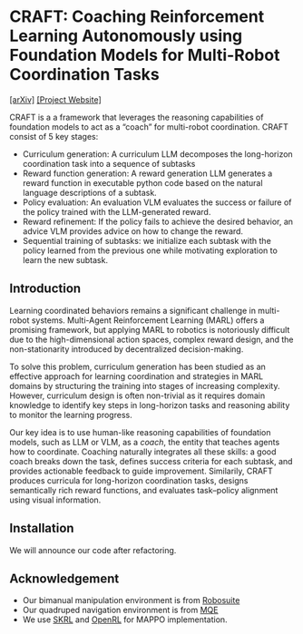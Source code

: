 # CRAFT: Coaching Reinforcement Learning Autonomously using Foundation Models for Multi-Robot Coordination Tasks

[[arXiv]](https://arxiv.org/abs/2509.14380)
[[Project Website]](https://iconlab.negarmehr.com/CRAFT/)

CRAFT is a a framework that leverages the reasoning capabilities of foundation models to act as a “coach” for multi-robot coordination. CRAFT consist of 5 key stages:

* Curriculum generation: A curriculum LLM decomposes the long-horizon coordination task into a sequence of subtasks
* Reward function generation: A reward generation LLM generates a reward function in executable python code based on the natural language descriptions of a subtask.
* Policy evaluation: An evaluation VLM evaluates the success or failure of the policy trained with the LLM-generated reward.
* Reward refinement: If the policy fails to achieve the desired behavior, an advice VLM provides advice on how to change the reward.
* Sequential training of subtasks: we initialize each subtask with the policy learned from the previous one while motivating exploration to learn the new subtask.

## Introduction ##

Learning coordinated behaviors remains a significant challenge in multi-robot systems. Multi-Agent Reinforcement Learning (MARL) offers a promising
framework, but applying MARL to robotics is notoriously difficult due to the high-dimensional action spaces, complex reward design, and the non-stationarity introduced by decentralized decision-making.

To solve this problem, curriculum generation has been studied as an effective approach for learning coordination and strategies in MARL domains by structuring
the training into stages of increasing complexity. However, curriculum design is often non-trivial as it requires domain knowledge to identify key steps
in long-horizon tasks and reasoning ability to monitor the learning progress.

Our key idea is to use human-like reasoning capabilities of foundation models, such as LLM or VLM, as a *coach*, the entity that teaches agents how to coordinate.
Coaching naturally integrates all these skills: a good coach breaks down the task, defines success criteria for each subtask, and
provides actionable feedback to guide improvement. Similarily, CRAFT produces curricula for long-horizon coordination tasks, designs semantically rich reward functions, and
evaluates task–policy alignment using visual information.


## Installation ##

We will announce our code after refactoring.

## Acknowledgement ##

* Our bimanual manipulation environment is from [Robosuite](https://robosuite.ai)
* Our quadruped navigation environment is from [MQE](https://github.com/ziyanx02/multiagent-quadruped-environment)
* We use [SKRL](https://skrl.readthedocs.io/en/latest/) and [OpenRL](https://github.com/OpenRL-Lab/openrl) for MAPPO implementation.